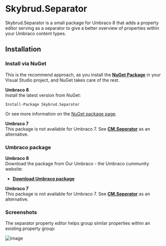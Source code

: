 # Skybrud.Separator

Skybrud.Separator is a small package for Umbraco 8 that adds a property editor serving as a separator to give a better overview of properties within your Umbraco content types.

## Installation

### Install via NuGet
This is the recommend approach, as you install the [**NuGet Package**][NuGetPackage] in your Visual Studio project, and NuGet takes care of the rest.

**Umbraco 8**  
Install the latest version from NuGet:

```
Install-Package Skybrud.Separator
```

Or see more information on the [NuGet package page][NuGetPackage].

**Umbraco 7**  
This package is not available for Umbraco 7. See [**CM.Seperator**](https://www.nuget.org/packages/CM.Seperator) as an alternative.

### Umbraco package

**Umbraco 8**  
Download the package from Our Umbraco - the Umbraco cummunity website:

- <a href="https://our.umbraco.com/packages/website-utilities/skybrud-separator/" target="_blank"><strong>Download Umbraco package</strong></a>

**Umbraco 7**  
This package is not available for Umbraco 7. See [**CM.Seperator**](https://our.umbraco.com/packages/backoffice-extensions/cmseperator/) as an alternative.


### Screenshots

The separator property editor helps group similar properties within an existing property group:

![image](https://user-images.githubusercontent.com/3634580/84443532-1812ef80-ac40-11ea-8077-515c48015070.png)


[NuGetPackage]: https://www.nuget.org/packages/Skybrud.Separator
[GitHubRelease]: https://github.com/skybrud/Skybrud.Separator/releases

